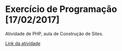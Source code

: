 # Exercício de Programação [17/02/2017]
Atividade de PHP, aula de Construção de Sites.

[Link da atividade](https://qacademico.ifs.edu.br/uploads/MATERIAIS_AULAS/77954-exercicio_javascript_01.pdf)

